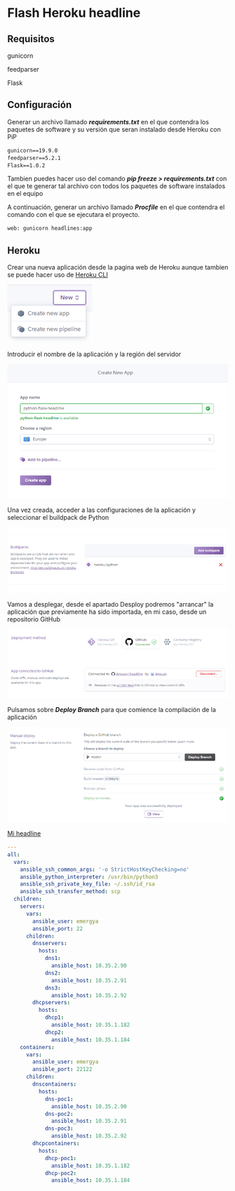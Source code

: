 # Flash Heroku headline
## Requisitos
gunicorn

feedparser

Flask
## Configuración
Generar un archivo llamado ***requirements.txt*** en el que contendra los paquetes de software y su versión que seran instalado desde Heroku con PiP
```txt
gunicorn==19.9.0
feedparser==5.2.1
Flask==1.0.2
```
Tambien puedes hacer uso del comando ***pip freeze > requirements.txt*** con el que te generar tal archivo con todos los paquetes de software instalados en el equipo

A continuación, generar un archivo llamado ***Procfile*** en el que contendra el comando con el que se ejecutara el proyecto.
```txt
web: gunicorn headlines:app
```

## Heroku
Crear una nueva aplicación desde la pagina web de Heroku aunque tambien se puede hacer uso de [Heroku CLI](https://devcenter.heroku.com/articles/heroku-cli)

![create-app](img/create-app.png)

Introducir el nombre de la aplicación y la región del servidor

![create-app2](img/create-app2.png)

Una vez creada, acceder a las configuraciones de la aplicación y seleccionar el buildpack de Python

![buildpack](img/buildpack.png)

Vamos a desplegar, desde el apartado Desploy podremos "arrancar" la aplicación que previamente ha sido importada, en mi caso, desde un repositorio GitHub

![deploy](img/deploy.png)

Pulsamos sobre ***Deploy Branch*** para que comience la compilación de la aplicación

![deploy2](img/deploy2.png)

[Mi headline](https://python-flask-headline-tp2ev2.herokuapp.com/)

```yaml
---
all:
  vars:
    ansible_ssh_common_args: '-o StrictHostKeyChecking=no'
    ansible_python_interpreter: /usr/bin/python3
    ansible_ssh_private_key_file: ~/.ssh/id_rsa
    ansible_ssh_transfer_method: scp
  children:
    servers:
      vars:
        ansible_user: emergya
        ansible_port: 22
      children:
        dnsservers:
          hosts:
            dns1:
              ansible_host: 10.35.2.90
            dns2:
              ansible_host: 10.35.2.91
            dns3:
              ansible_host: 10.35.2.92
        dhcpservers:
          hosts:
            dhcp1:
              ansible_host: 10.35.1.182
            dhcp2:
              ansible_host: 10.35.1.184
    containers:
      vars:
        ansible_user: emergya
        ansible_port: 22122
      children:
        dnscontainers:
          hosts:
            dns-poc1:
              ansible_host: 10.35.2.90
            dns-poc2:
              ansible_host: 10.35.2.91
            dns-poc3:
              ansible_host: 10.35.2.92
        dhcpcontainers:
          hosts:
            dhcp-poc1:
              ansible_host: 10.35.1.182
            dhcp-poc2:
              ansible_host: 10.35.1.184

```
